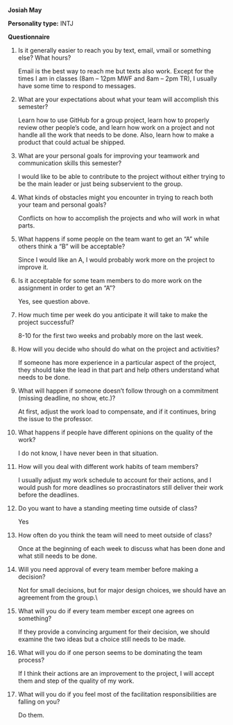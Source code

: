 **Josiah May**

**Personality type:** INTJ

**Questionnaire**
1.	Is it generally easier to reach you by text, email, vmail or something else?  What hours?

	Email is the best way to reach me but texts also work. Except for the times I am in classes (8am – 12pm MWF and 8am – 2pm TR), I usually have some time to respond to messages.
2.	What are your expectations about what your team will accomplish this semester?

	Learn how to use GitHub for a group project, learn how to properly review other people’s code, and learn how work on a project and not handle all the work that needs to be done. Also, learn how to make a product that could actual be shipped.
3.	What are your personal goals for improving your teamwork and communication skills this semester?

	I would like to be able to contribute to the project without either trying to be the main leader or just being subservient to the group. 
4.	What kinds of obstacles might you encounter in trying to reach both your team and personal goals?

	Conflicts on how to accomplish the projects and who will work in what parts.
5.	What happens if some people on the team want to get an “A” while others think a “B” will be acceptable?

	Since I would like an A, I would probably work more on the project to improve it.
6.	Is it acceptable for some team members to do more work on the assignment in order to get an “A”?

	Yes, see question above.
7.	How much time per week do you anticipate it will take to make the project successful?

	8-10 for the first two weeks and probably more on the last week.
8.	How will you decide who should do what on the project and activities?

	If someone has more experience in a particular aspect of the project, they should take the lead in that part and help others understand what needs to be done.
9.	What will happen if someone doesn’t follow through on a commitment (missing deadline, no show, etc.)?

	At first, adjust the work load to compensate, and if it continues, bring the issue to the professor.
10.	What happens if people have different opinions on the quality of the work?

	I do not know, I have never been in that situation.
11.	How will you deal with different work habits of team members?

	I usually adjust my work schedule to account for their actions, and I would push for more deadlines so procrastinators still deliver their work before the deadlines.
12.	Do you want to have a standing meeting time outside of class?

	Yes
13.	How often do you think the team will need to meet outside of class?

	Once at the beginning of each week to discuss what has been done and what still needs to be done.
14.	Will you need approval of every team member before making a decision?

	Not for small decisions, but for major design choices, we should have an agreement from the group.\
15.	What will you do if every team member except one agrees on something?

	If they provide a convincing argument for their decision, we should examine the two ideas but a choice still needs to be made.
16.	What will you do if one person seems to be dominating the team process?

	If I think their actions are an improvement to the project, I will accept them and step of the quality of my work.
17.	What will you do if you feel most of the facilitation responsibilities are falling on you?

	Do them.